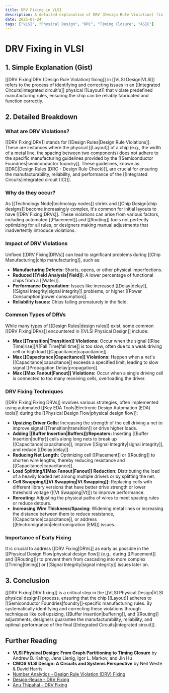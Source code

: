 ```yaml
---
title: DRV Fixing in VLSI
description: A detailed explanation of DRV (Design Rule Violation) fixing in VLSI, covering its purpose, common types of violations, and techniques for correction.
date: 2025-07-24
tags: ["VLSI", "Physical Design", "DRC", "Timing Closure", "ASIC"]
---
```


# DRV Fixing in VLSI

## 1. Simple Explanation (Gist)

[[DRV Fixing|DRV (Design Rule Violation) fixing]] in [[VLSI Design|VLSI]] refers to the process of identifying and correcting issues in an [[Integrated Circuits|integrated circuit's]] physical [[Layout]] that violate predefined manufacturing rules, ensuring the chip can be reliably fabricated and function correctly.

## 2. Detailed Breakdown

### What are DRV Violations?

[[DRV Fixing|DRV]] stands for [[Design Rules|Design Rule Violations]]. These are instances where the physical [[Layout]] of a chip (e.g., the width of a metal line, the spacing between two components) does not adhere to the specific manufacturing guidelines provided by the [[Semiconductor Foundries|semiconductor foundry]]. These guidelines, known as [[DRC|Design Rules (DRC - Design Rule Check)]], are crucial for ensuring the manufacturability, reliability, and performance of the [[Integrated Circuits|integrated circuit (IC)]].

### Why do they occur?

As [[Technology Node|technology nodes]] shrink and [[Chip Design|chip designs]] become increasingly complex, it's common for initial layouts to have [[DRV Fixing|DRVs]]. These violations can arise from various factors, including automated [[Placement]] and [[Routing]] tools not perfectly optimizing for all rules, or designers making manual adjustments that inadvertently introduce violations.

### Impact of DRV Violations

Unfixed [[DRV Fixing|DRVs]] can lead to significant problems during [[Chip Manufacturing|chip manufacturing]], such as:

*   **Manufacturing Defects:** Shorts, opens, or other physical imperfections.
*   **Reduced [[Yield Analysis|Yield]]:** A lower percentage of functional chips from a [[Wafer]].
*   **Performance Degradation:** Issues like increased [[Delay|delay]], [[Signal Integrity|signal integrity]] problems, or higher [[Power Consumption|power consumption]].
*   **Reliability Issues:** Chips failing prematurely in the field.

### Common Types of DRVs

While many types of [[Design Rules|design rules]] exist, some common [[DRV Fixing|DRVs]] encountered in [[VLSI Physical Design]] include:

*   **Max [[Transition|Transition]] Violations:** Occur when the signal [[Rise Time|rise]]/[[Fall Time|fall time]] is too slow, often due to a weak driving cell or high load [[Capacitance|capacitance]].
*   **Max [[Capacitance|Capacitance]] Violations:** Happen when a net's [[Capacitance|capacitance]] exceeds a specified limit, leading to slow signal [[Propagation Delay|propagation]].
*   **Max [[Max Fanout|Fanout]] Violations:** Occur when a single driving cell is connected to too many receiving cells, overloading the driver.

### DRV Fixing Techniques

[[DRV Fixing|Fixing DRVs]] involves various strategies, often implemented using automated [[Key EDA Tools|Electronic Design Automation (EDA) tools]] during the [[Physical Design Flow|physical design flow]]:

*   **Upsizing Driver Cells:** Increasing the strength of the cell driving a net to improve signal [[Transition|transition]] or drive higher loads.
*   **Adding [[Buffer Insertion|Buffers]]/Repeaters:** Inserting [[Buffer Insertion|buffer]] cells along long nets to break up [[Capacitance|capacitance]], improve [[Signal Integrity|signal integrity]], and reduce [[Delay|delay]].
*   **Reducing Net Length:** Optimizing cell [[Placement]] or [[Routing]] to shorten wire lengths, thereby reducing resistance and [[Capacitance|capacitance]].
*   **Load Splitting/[[Max Fanout|Fanout]] Reduction:** Distributing the load of a heavily loaded net among multiple drivers or by splitting the net.
*   **Cell Swapping/[[Vt Swapping|Vt Swapping]]:** Replacing cells with different library versions that have better drive strength or lower threshold voltage ([[Vt Swapping|Vt]]) to improve performance.
*   **Rerouting:** Adjusting the physical paths of wires to meet spacing rules or reduce detours.
*   **Increasing Wire Thickness/Spacing:** Widening metal lines or increasing the distance between them to reduce resistance, [[Capacitance|capacitance]], or address [[Electromigration|electromigration (EM)]] issues.

### Importance of Early Fixing

It is crucial to address [[DRV Fixing|DRVs]] as early as possible in the [[Physical Design Flow|physical design flow]] (e.g., during [[Placement]] and [[Routing]]) to prevent them from cascading into more complex [[Timing|timing]] or [[Signal Integrity|signal integrity]] issues later on.

## 3. Conclusion

[[DRV Fixing|DRV fixing]] is a critical step in the [[VLSI Physical Design|VLSI physical design]] process, ensuring that the chip [[Layout]] adheres to [[Semiconductor Foundries|foundry]]-specific manufacturing rules. By systematically identifying and correcting these violations through techniques like cell upsizing, [[Buffer Insertion|buffering]], and [[Routing]] adjustments, designers guarantee the manufacturability, reliability, and optimal performance of the final [[Integrated Circuits|integrated circuit]].

## Further Reading

*   **VLSI Physical Design: From Graph Partitioning to Timing Closure** by Andrew B. Kahng, Jens Lienig, Igor L. Markov, and Jin Hu
*   **CMOS VLSI Design: A Circuits and Systems Perspective** by Neil Weste & David Harris
*   [Number Analytics - Design Rule Violation (DRV) Fixing](https://numberanalytics.com/blog/design-rule-violation-drv-fixing/)
*   [Design-Reuse - DRV Fixing](https://www.design-reuse.com/articles/12345/drv-fixing.html)
*   [Anu Thipahal - DRV Fixing](https://anuthipahal.com/drv-fixing/)
